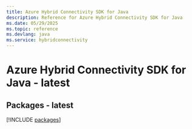 ```yaml
---
title: Azure Hybrid Connectivity SDK for Java
description: Reference for Azure Hybrid Connectivity SDK for Java
ms.date: 05/29/2025
ms.topic: reference
ms.devlang: java
ms.service: hybridconnectivity
---
```

# Azure Hybrid Connectivity SDK for Java - latest
## Packages - latest
[!INCLUDE [packages](hybrid-connectivity-index.md)]